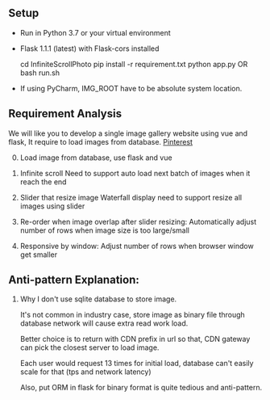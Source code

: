 ## Setup

 - Run in Python 3.7 or your virtual environment
 - Flask 1.1.1 (latest) with Flask-cors installed
 
    cd InfiniteScrollPhoto
    pip install -r requirement.txt
    python app.py OR bash run.sh

* If using PyCharm, IMG_ROOT have to be absolute system location. 

## Requirement Analysis

We will like you to develop a single image gallery website using vue and flask, 
It require to load images from database. 
[Pinterest](www.pinterest.com.au)

0. Load image from database, use flask and vue

1. Infinite scroll
    Need to support auto load next batch of images when it reach the end

2. Slider that resize image
    Waterfall display need to support resize all images using slider

3. Re-order when image overlap after slider resizing:
    Automatically adjust number of rows when image size is too large/small
    
4. Responsive by window:
    Adjust number of rows when browser window get smaller
    
## Anti-pattern Explanation:

1. Why I don't use sqlite database to store image.
   
   It's not common in industry case, store image as binary file through database network will cause extra read work load.
   
   Better choice is to return with CDN prefix in url so that, CDN gateway can pick the closest server to load image.
   
   Each user would request 13 times for initial load, database can't easily scale for that (tps and network latency)
   
   Also, put ORM in flask for binary format is quite tedious and anti-pattern.
   